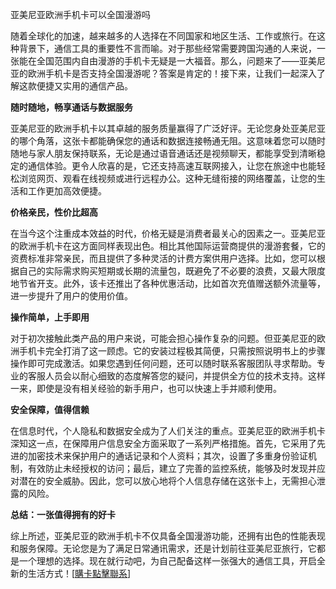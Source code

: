 亚美尼亚欧洲手机卡可以全国漫游吗

随着全球化的加速，越来越多的人选择在不同国家和地区生活、工作或旅行。在这种背景下，通信工具的重要性不言而喻。对于那些经常需要跨国沟通的人来说，一张能在全国范围内自由漫游的手机卡无疑是一大福音。那么，问题来了——亚美尼亚的欧洲手机卡是否支持全国漫游呢？答案是肯定的！接下来，让我们一起深入了解这款便捷又实用的通信产品。

**随时随地，畅享通话与数据服务**

亚美尼亚的欧洲手机卡以其卓越的服务质量赢得了广泛好评。无论您身处亚美尼亚的哪个角落，这张卡都能确保您的通话和数据连接畅通无阻。这意味着您可以随时随地与家人朋友保持联系，无论是通过语音通话还是视频聊天，都能享受到清晰稳定的通信体验。更令人欣喜的是，它还支持高速互联网接入，让您在旅途中也能轻松浏览网页、观看在线视频或进行远程办公。这种无缝衔接的网络覆盖，让您的生活和工作更加高效便捷。

**价格亲民，性价比超高**

在当今这个注重成本效益的时代，价格无疑是消费者最关心的因素之一。亚美尼亚的欧洲手机卡在这方面同样表现出色。相比其他国际运营商提供的漫游套餐，它的资费标准非常亲民，而且提供了多种灵活的计费方案供用户选择。比如，您可以根据自己的实际需求购买短期或长期的流量包，既避免了不必要的浪费，又最大限度地节省开支。此外，该卡还推出了各种优惠活动，比如首次充值赠送额外流量等，进一步提升了用户的使用价值。

**操作简单，上手即用**

对于初次接触此类产品的用户来说，可能会担心操作复杂的问题。但亚美尼亚的欧洲手机卡完全打消了这一顾虑。它的安装过程极其简便，只需按照说明书上的步骤操作即可完成激活。如果您遇到任何问题，还可以随时联系客服团队寻求帮助。专业的客服人员会以耐心细致的态度解答您的疑问，并提供全方位的技术支持。这样一来，即使是没有相关经验的新手用户，也可以快速上手并顺利使用。

**安全保障，值得信赖**

在信息时代，个人隐私和数据安全成为了人们关注的重点。亚美尼亚的欧洲手机卡深知这一点，在保障用户信息安全方面采取了一系列严格措施。首先，它采用了先进的加密技术来保护用户的通话记录和个人资料；其次，设置了多重身份验证机制，有效防止未经授权的访问；最后，建立了完善的监控系统，能够及时发现并应对潜在的安全威胁。因此，您可以放心地将个人信息存储在这张卡上，无需担心泄露的风险。

**总结：一张值得拥有的好卡**

综上所述，亚美尼亚的欧洲手机卡不仅具备全国漫游功能，还拥有出色的性能表现和服务保障。无论您是为了满足日常通讯需求，还是计划前往亚美尼亚旅行，它都是一个理想的选择。现在就行动吧，为自己配备这样一张强大的通信工具，开启全新的生活方式！[[購卡點擊聯系](https://t.me/s/esim1088)]